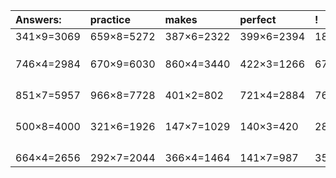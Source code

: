 | Answers: | practice | makes | perfect | ! |
| :--- | :--- | :--- | :--- | :--- |
| 341×9=3069 | 659×8=5272 | 387×6=2322 | 399×6=2394 | 185×9=1665 | 
|   |   |   |   |   | 
|   |   |   |   |   | 
|   |   |   |   |   | 
| 746×4=2984 | 670×9=6030 | 860×4=3440 | 422×3=1266 | 672×9=6048 | 
|   |   |   |   |   | 
|   |   |   |   |   | 
|   |   |   |   |   | 
|   |   |   |   |   | 
| 851×7=5957 | 966×8=7728 | 401×2=802 | 721×4=2884 | 765×7=5355 | 
|   |   |   |   |   | 
|   |   |   |   |   | 
|   |   |   |   |   | 
|   |   |   |   |   | 
| 500×8=4000 | 321×6=1926 | 147×7=1029 | 140×3=420 | 284×5=1420 | 
|   |   |   |   |   | 
|   |   |   |   |   | 
|   |   |   |   |   | 
|   |   |   |   |   | 
| 664×4=2656 | 292×7=2044 | 366×4=1464 | 141×7=987 | 358×8=2864 | 

